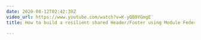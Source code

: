 ```yaml
---
date: 2020-08-12T02:42:38Z
video_url: https://www.youtube.com/watch?v=K-yQB9YGmgE
title: How to build a resilient shared Header/Footer using Module Federation

---
```

